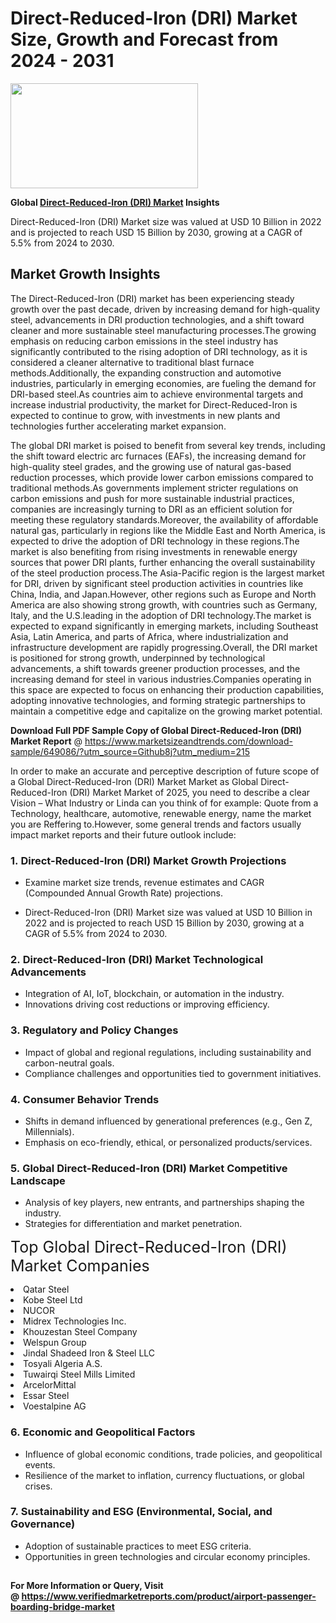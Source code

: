 <H1>Direct-Reduced-Iron (DRI) Market Size, Growth and Forecast from 2024 - 2031</H1><img class="aligncenter size-medium wp-image-584254" src="https://thirdeyenews.in/wp-content/uploads/2024/09/Global-Market-Research-300x168.jpeg" alt="" width="300" height="168" /><p><strong>Global&nbsp;<a href="https://www.marketsizeandtrends.com/download-sample/649086/?utm_source=Github8j?utm_medium=215">Direct-Reduced-Iron (DRI) Market</a> Insights</strong></p><p>Direct-Reduced-Iron (DRI) Market size was valued at USD 10 Billion in 2022 and is projected to reach USD 15 Billion by 2030, growing at a CAGR of 5.5% from 2024 to 2030.</p><p><h2>Market Growth Insights</h2> <p>The Direct-Reduced-Iron (DRI) market has been experiencing steady growth over the past decade, driven by increasing demand for high-quality steel, advancements in DRI production technologies, and a shift toward cleaner and more sustainable steel manufacturing processes.The growing emphasis on reducing carbon emissions in the steel industry has significantly contributed to the rising adoption of DRI technology, as it is considered a cleaner alternative to traditional blast furnace methods.Additionally, the expanding construction and automotive industries, particularly in emerging economies, are fueling the demand for DRI-based steel.As countries aim to achieve environmental targets and increase industrial productivity, the market for Direct-Reduced-Iron is expected to continue to grow, with investments in new plants and technologies further accelerating market expansion.</p> <p>The global DRI market is poised to benefit from several key trends, including the shift toward electric arc furnaces (EAFs), the increasing demand for high-quality steel grades, and the growing use of natural gas-based reduction processes, which provide lower carbon emissions compared to traditional methods.As governments implement stricter regulations on carbon emissions and push for more sustainable industrial practices, companies are increasingly turning to DRI as an efficient solution for meeting these regulatory standards.Moreover, the availability of affordable natural gas, particularly in regions like the Middle East and North America, is expected to drive the adoption of DRI technology in these regions.The market is also benefiting from rising investments in renewable energy sources that power DRI plants, further enhancing the overall sustainability of the steel production process.The Asia-Pacific region is the largest market for DRI, driven by significant steel production activities in countries like China, India, and Japan.However, other regions such as Europe and North America are also showing strong growth, with countries such as Germany, Italy, and the U.S.leading in the adoption of DRI technology.The market is expected to expand significantly in emerging markets, including Southeast Asia, Latin America, and parts of Africa, where industrialization and infrastructure development are rapidly progressing.Overall, the DRI market is positioned for strong growth, underpinned by technological advancements, a shift towards greener production processes, and the increasing demand for steel in various industries.Companies operating in this space are expected to focus on enhancing their production capabilities, adopting innovative technologies, and forming strategic partnerships to maintain a competitive edge and capitalize on the growing market potential.</p> <p><span class=""><strong>Download Full PDF Sample Copy of Global Direct-Reduced-Iron (DRI) Market Report</strong> @ <a href="https://www.marketsizeandtrends.com/download-sample/649086/?utm_source=Github8j?utm_medium=215" target="_blank">https://www.marketsizeandtrends.com/download-sample/649086/?utm_source=Github8j?utm_medium=215</a></span></p><p>In order to make an accurate and perceptive description of future scope of a Global&nbsp;Direct-Reduced-Iron (DRI) Market Market as Global&nbsp;Direct-Reduced-Iron (DRI) Market Market of 2025, you need to describe a clear Vision &ndash; What Industry or Linda can you think of for example: Quote from a Technology, healthcare, automotive, renewable energy, name the market you are Reffering to.However, some general trends and factors usually impact market reports and their future outlook include:</p><h3>1.&nbsp;<strong>Direct-Reduced-Iron (DRI) Market Growth Projections</strong></h3><ul><li>Examine market size trends, revenue estimates and CAGR (Compounded Annual Growth Rate) projections.</li><li><p>Direct-Reduced-Iron (DRI) Market size was valued at USD 10 Billion in 2022 and is projected to reach USD 15 Billion by 2030, growing at a CAGR of 5.5% from 2024 to 2030.</p></li></ul><h3>2.&nbsp;<strong>Direct-Reduced-Iron (DRI) Market Technological Advancements</strong></h3><ul><li>Integration of AI, IoT, blockchain, or automation in the industry.</li><li>Innovations driving cost reductions or improving efficiency.</li></ul><h3>3.&nbsp;<strong>Regulatory and Policy Changes</strong></h3><ul><li>Impact of global and regional regulations, including sustainability and carbon-neutral goals.</li><li>Compliance challenges and opportunities tied to government initiatives.</li></ul><h3>4.&nbsp;<strong>Consumer Behavior Trends</strong></h3><ul><li>Shifts in demand influenced by generational preferences (e.g., Gen Z, Millennials).</li><li>Emphasis on eco-friendly, ethical, or personalized products/services.</li></ul><h3>5.&nbsp;<strong>Global Direct-Reduced-Iron (DRI) Market Competitive Landscape</strong></h3><ul><li>Analysis of key players, new entrants, and partnerships shaping the industry.</li><li>Strategies for differentiation and market penetration.</li></ul><p data-pm-slice="1 1 []"><span style="color: inherit; font-family: inherit; font-size: 25px;">Top Global Direct-Reduced-Iron (DRI) Market Companies</span></p><div class="" data-test-id=""><p><li>Qatar Steel</li><li> Kobe Steel Ltd</li><li> NUCOR</li><li> Midrex Technologies Inc.</li><li> Khouzestan Steel Company</li><li> Welspun Group</li><li> Jindal Shadeed Iron & Steel LLC</li><li> Tosyali Algeria A.S.</li><li> Tuwairqi Steel Mills Limited</li><li> ArcelorMittal</li><li> Essar Steel</li><li> Voestalpine AG</li></p></div><h3>6.&nbsp;<strong>Economic and Geopolitical Factors</strong></h3><ul><li>Influence of global economic conditions, trade policies, and geopolitical events.</li><li>Resilience of the market to inflation, currency fluctuations, or global crises.</li></ul><h3>7.&nbsp;<strong>Sustainability and ESG (Environmental, Social, and Governance)</strong></h3><ul><li>Adoption of sustainable practices to meet ESG criteria.</li><li>Opportunities in green technologies and circular economy principles.</li></ul><h2><strong style="font-size: 14px;">For More Information or Query, Visit @&nbsp;</strong><a style="background-color: #ffffff; font-size: 14px;" href="https://www.marketsizeandtrends.com/report/direct-reduced-iron-dri-market/" target="_blank">https://www.verifiedmarketreports.com/product/airport-passenger-boarding-bridge-market</a></h2>